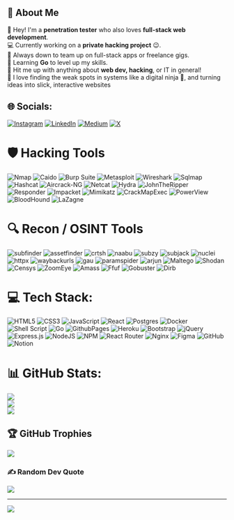 ## 💫 About Me

👋 Hey! I'm a **penetration tester** who also loves **full-stack web development**.<br>💻 Currently working on a **private hacking project** 😉.<br>🤝 Always down to team up on full-stack apps or freelance gigs.<br>🚀 Learning **Go** to level up my skills.<br>💬 Hit me up with anything about **web dev, hacking**, or IT in general!<br>🎯 I love finding the weak spots in systems like a digital ninja 🥷, and turning ideas into slick, interactive websites

## 🌐 Socials:
[![Instagram](https://img.shields.io/badge/Instagram-%23E4405F.svg?logo=Instagram&logoColor=white)](https://instagram.com/anshifmonz_)
[![LinkedIn](https://img.shields.io/badge/LinkedIn-%230077B5.svg?logo=linkedin&logoColor=white)](https://linkedin.com/in/muhammed-anshif)
[![Medium](https://img.shields.io/badge/Medium-12100E?logo=medium&logoColor=white)](https://medium.com/@anshifmonz)
[![X](https://img.shields.io/badge/X-black.svg?logo=X&logoColor=white)](https://x.com/anshifmonz__)

# 🛡️ Hacking Tools

![Nmap](https://img.shields.io/badge/Nmap-%2399DBF5.svg?style=for-the-badge&logo=nmap&logoColor=white)
![Caido](https://img.shields.io/badge/Caido-%23BC5443.svg?style=for-the-badge&logo=caido&logoColor=white)
![Burp Suite](https://img.shields.io/badge/Burp_Suite-%23E95420.svg?style=for-the-badge&logo=burpsuite&logoColor=white)
![Metasploit](https://img.shields.io/badge/Metasploit-%23CC0000.svg?style=for-the-badge&logo=metasploit&logoColor=white)
![Wireshark](https://img.shields.io/badge/Wireshark-%2300A0DF.svg?style=for-the-badge&logo=wireshark&logoColor=white)
![Sqlmap](https://img.shields.io/badge/Sqlmap-%234483A2.svg?style=for-the-badge&logo=sqlmap&logoColor=white)
![Hashcat](https://img.shields.io/badge/Hashcat-%23000000.svg?style=for-the-badge&logo=hashcat&logoColor=white)
![Aircrack-NG](https://img.shields.io/badge/Aircrack--ng-%2300A0B0.svg?style=for-the-badge&logo=aircrack-ng&logoColor=white)
![Netcat](https://img.shields.io/badge/Netcat-%23008B8B.svg?style=for-the-badge&logo=netcat&logoColor=white)
![Hydra](https://img.shields.io/badge/Hydra-%23E54B4B.svg?style=for-the-badge&logo=hydra&logoColor=white)
![JohnTheRipper](https://img.shields.io/badge/JohnTheRipper-%23C0392B.svg?style=for-the-badge&logo=keepassxc&logoColor=white)
![Responder](https://img.shields.io/badge/Responder-%2300796B.svg?style=for-the-badge&logo=responder&logoColor=white)
![Impacket](https://img.shields.io/badge/Impacket-%231565C0.svg?style=for-the-badge&logo=impacket&logoColor=white)
![Mimikatz](https://img.shields.io/badge/Mimikatz-%23B10DC9.svg?style=for-the-badge&logo=mimikatz&logoColor=white)
![CrackMapExec](https://img.shields.io/badge/CrackMapExec-%23E67E22.svg?style=for-the-badge&logo=crackmapexec&logoColor=white)
![PowerView](https://img.shields.io/badge/PowerView-%235C2D91.svg?style=for-the-badge&logo=powerview&logoColor=white)
![BloodHound](https://img.shields.io/badge/BloodHound-%23D32F2F.svg?style=for-the-badge&logo=bloodhound&logoColor=white)
![LaZagne](https://img.shields.io/badge/LaZagne-%239B59B6.svg?style=for-the-badge&logo=lazagne&logoColor=white)

# 🔍 Recon / OSINT Tools

![subfinder](https://img.shields.io/badge/subfinder-%23007ACC.svg?style=for-the-badge&logo=subfinder&logoColor=white)
![assetfinder](https://img.shields.io/badge/assetfinder-%23FF6600.svg?style=for-the-badge&logo=assetfinder&logoColor=white)
![crtsh](https://img.shields.io/badge/crtsh-%23000000.svg?style=for-the-badge&logo=crtsh&logoColor=white)
![naabu](https://img.shields.io/badge/naabu-%23234eeb.svg?style=for-the-badge&logo=naabu&logoColor=white)
![subzy](https://img.shields.io/badge/subzy-%23E95420.svg?style=for-the-badge&logo=subzy&logoColor=white)
![subjack](https://img.shields.io/badge/subjack-%236633CC.svg?style=for-the-badge&logo=subjack&logoColor=white)
![nuclei](https://img.shields.io/badge/nuclei-%23000000.svg?style=for-the-badge&logo=nuclei&logoColor=white)
![httpx](https://img.shields.io/badge/httpx-%2361DAFB.svg?style=for-the-badge&logo=httpx&logoColor=white)
![waybackurls](https://img.shields.io/badge/waybackurls-%23F26822.svg?style=for-the-badge&logo=waybackurls&logoColor=white)
![gau](https://img.shields.io/badge/gau-%23C0392B.svg?style=for-the-badge&logo=gau&logoColor=white)
![paramspider](https://img.shields.io/badge/paramspider-%23006400.svg?style=for-the-badge&logo=paramspider&logoColor=white)
![arjun](https://img.shields.io/badge/arjun-%23D35400.svg?style=for-the-badge&logo=arjun&logoColor=white)
![Maltego](https://img.shields.io/badge/Maltego-%238E44AD.svg?style=for-the-badge&logo=maltego&logoColor=white)
![Shodan](https://img.shields.io/badge/Shodan-%23EF652A.svg?style=for-the-badge&logo=shodan&logoColor=white)
![Censys](https://img.shields.io/badge/Censys-%2300ADEF.svg?style=for-the-badge&logo=censys&logoColor=white)
![ZoomEye](https://img.shields.io/badge/ZoomEye-%23F1C40F.svg?style=for-the-badge&logo=zoomeye&logoColor=white)
![Amass](https://img.shields.io/badge/Amass-%2327AE60.svg?style=for-the-badge&logo=amass&logoColor=white)
![Ffuf](https://img.shields.io/badge/Ffuf-%232980B9.svg?style=for-the-badge&logo=ffuf&logoColor=white)
![Gobuster](https://img.shields.io/badge/Gobuster-%23007ACC.svg?style=for-the-badge&logo=go&logoColor=white)
![Dirb](https://img.shields.io/badge/Dirb-%23FF6600.svg?style=for-the-badge&logo=directorynicht&logoColor=white)

# 💻 Tech Stack:
![HTML5](https://img.shields.io/badge/html5-%23E34F26.svg?style=for-the-badge&logo=html5&logoColor=white)
![CSS3](https://img.shields.io/badge/css3-%231572B6.svg?style=for-the-badge&logo=css3&logoColor=white)
![JavaScript](https://img.shields.io/badge/javascript-%23323330.svg?style=for-the-badge&logo=javascript&logoColor=%23F7DF1E)
![React](https://img.shields.io/badge/react-%2320232a.svg?style=for-the-badge&logo=react&logoColor=%2361DAFB)
![Postgres](https://img.shields.io/badge/postgres-%23316192.svg?style=for-the-badge&logo=postgresql&logoColor=white)
![Docker](https://img.shields.io/badge/docker-%230db7ed.svg?style=for-the-badge&logo=docker&logoColor=white)
![Shell Script](https://img.shields.io/badge/shell_script-%23121011.svg?style=for-the-badge&logo=gnu-bash&logoColor=white)
![Go](https://img.shields.io/badge/go-%2300ADD8.svg?style=for-the-badge&logo=go&logoColor=white)
![GithubPages](https://img.shields.io/badge/github%20pages-121013?style=for-the-badge&logo=github&logoColor=white)
![Heroku](https://img.shields.io/badge/heroku-%23430098.svg?style=for-the-badge&logo=heroku&logoColor=white)
![Bootstrap](https://img.shields.io/badge/bootstrap-%238511FA.svg?style=for-the-badge&logo=bootstrap&logoColor=white)
![jQuery](https://img.shields.io/badge/jquery-%230769AD.svg?style=for-the-badge&logo=jquery&logoColor=white)
![Express.js](https://img.shields.io/badge/express.js-%23404d59.svg?style=for-the-badge&logo=express&logoColor=%2361DAFB)
![NodeJS](https://img.shields.io/badge/node.js-6DA55F?style=for-the-badge&logo=node.js&logoColor=white)
![NPM](https://img.shields.io/badge/NPM-%23CB3837.svg?style=for-the-badge&logo=npm&logoColor=white)
![React Router](https://img.shields.io/badge/React_Router-CA4245?style=for-the-badge&logo=react-router&logoColor=white)
![Nginx](https://img.shields.io/badge/nginx-%23009639.svg?style=for-the-badge&logo=nginx&logoColor=white)
![Figma](https://img.shields.io/badge/figma-%23F24E1E.svg?style=for-the-badge&logo=figma&logoColor=white)
![GitHub](https://img.shields.io/badge/github-%23121011.svg?style=for-the-badge&logo=github&logoColor=white)
![Notion](https://img.shields.io/badge/Notion-%23000000.svg?style=for-the-badge&logo=notion&logoColor=white)

# 📊 GitHub Stats:
![](https://github-readme-stats.vercel.app/api?username=anshifmonz&theme=shadow_blue&hide_border=true&include_all_commits=true&count_private=false)<br/>
![](https://github-readme-streak-stats.herokuapp.com/?user=anshifmonz&theme=shadow_blue&hide_border=true)<br/>
![](https://github-readme-stats.vercel.app/api/top-langs/?username=anshifmonz&theme=shadow_blue&hide_border=true&include_all_commits=true&count_private=false&layout=compact)

## 🏆 GitHub Trophies
![](https://github-profile-trophy.vercel.app/?username=anshifmonz&theme=tokyonight&no-frame=false&no-bg=true&margin-w=4)

### ✍️ Random Dev Quote
![](https://quotes-github-readme.vercel.app/api?type=horizontal&theme=tokyonight)

---
[![](https://visitcount.itsvg.in/api?id=anshifmonz&icon=7&color=1)](https://visitcount.itsvg.in)

<!-- Proudly created with GPRM ( https://gprm.itsvg.in ) -->
